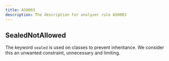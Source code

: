 ```yaml
---
title: AS0003
description: The description for analyzer rule AS0003
---
```

## SealedNotAllowed

The keyword `sealed` is used on classes to prevent inheritance.
We consider this an unwanted constraint, unnecessary and limiting.
